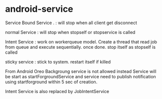 # android-service

Service
  Bound Service . : will stop when all client get disconnect
  
  normal Service  : will stop when stopself or stopservice is called
  
  Intent Service  : work on workerqueue model. Create a thread that read job from queue and execute sequentially.
                  once done. stop itself as stopself is called
                  
  sticky service : stick to system. restart itself if killed                 
  
From Android Oreo Backgroung service is not allowed
instead Service will be start as startForgroundService and 
service need to publish notification using startforground
within 5 sec of creation.

Intent Service is also replaced by JobIntentService 
  
